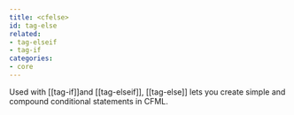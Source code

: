```yaml
---
title: <cfelse>
id: tag-else
related:
- tag-elseif
- tag-if
categories:
- core
---
```


Used with [[tag-if]]and [[tag-elseif]], [[tag-else]] lets you create simple and compound conditional statements in CFML. 

